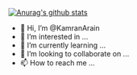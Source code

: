 [![Anurag's github stats](https://github-readme-stats.vercel.app/api?username=kamranarain)](https://github.com/anuraghazra/github-readme-stats)

- 👋 Hi, I’m @KamranArain
- 👀 I’m interested in ...
- 🌱 I’m currently learning ...
- 💞️ I’m looking to collaborate on ...
- 📫 How to reach me ...

<!---
KamranArain/KamranArain is a ✨ special ✨ repository because its `README.md` (this file) appears on your GitHub profile.
You can click the Preview link to take a look at your changes.
--->

